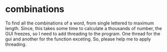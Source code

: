 # combinations
To find all the combinations of a word, from single lettered to maximum length. 
Since, this takes some time to calculate a thousands of number, the GUI freezes, so I need to add threading
to the program. One thread for the gui and another for the function exceting.
So, please help me to apply threading.
